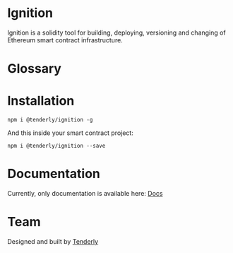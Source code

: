 # Ignition

Ignition is a solidity tool for building, deploying, versioning and changing of Ethereum smart contract infrastructure.

# Glossary



# Installation

```
npm i @tenderly/ignition -g
```

And this inside your smart contract project:

```
npm i @tenderly/ignition --save
```

# Documentation

Currently, only documentation is available here: [Docs](./docs/README.md)

# Team

Designed and built by [Tenderly](https://tenderly.co/)
